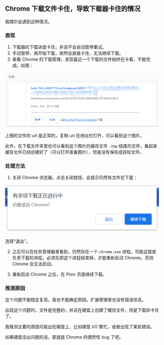 ## Chrome 下载文件卡住，导致下载器卡住的情况

我偶尔会遇到这种情况。

### 表现

1. 下载器的下载进度卡住，并且不会自动暂停重试。
2. 手动暂停，再开始下载，依然会直接卡住，无法继续下载。
3. 查看 Chrome 的下载管理，发现最近一个下载的文件始终在卡着，不能完成。如图：

![](./20210825101408.png)

上图的文件的 url 是正常的，复制 url 在地址栏打开，可以看到这个图片。

此外，在下载文件夹里也可以看到这个图片的缓存文件 `.tmp` 结尾的文件，看起来缓存文件已经创建好了（可以打开查看图片），但是没有保存成目标文件。

### 处理方法

1. 关闭 Chrome 浏览器。点击关闭按钮，会提示仍然有文件在下载：

![](./20210825101417.png)

选择“退出”。

2. 之后可以在任务管理器里看到，仍然存在一个 `chrome.exe` 进程。可能这就是负责下载的进程。必须先把这个进程结束掉，才能重新启动 Chrome，否则 Chrome 会无法启动。

3. 重新启动 Chrome 之后，在 Pixiv 页面继续下载。

### 推测原因

这个问题不能稳定复现，我也不能确定原因。扩展管理里也没有错误信息。

出现这个问题时，文件是完整的，并且在硬盘上创建了缓存文件，但是下载却卡住了。

我推测主要的原因可能出在硬盘上，比如硬盘 I/O 繁忙，或者出现了某些错误。

如果硬盘没出问题的话，那就是 Chrome 的偶然性 bug 了吧。